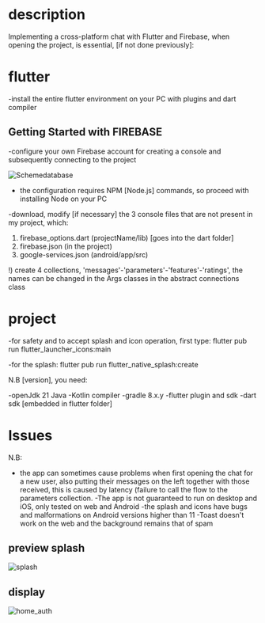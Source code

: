 # description
Implementing a cross-platform chat with Flutter and Firebase, when opening the project, is essential, [if not done previously]:

# flutter

-install the entire flutter environment on your PC with plugins and dart compiler

## Getting Started with FIREBASE

-configure your own Firebase account for creating a console and subsequently connecting to the project

![Schemedatabase](https://github.com/user-attachments/assets/6e0d7e58-9137-496c-9ccd-409ce1d6b479)



- the configuration requires NPM [Node.js] commands, so proceed with installing Node on your PC

-download, modify [if necessary] the 3 console files that are not present in my project, which:
   1) firebase_options.dart (projectName/lib) [goes into the dart folder]
   2) firebase.json (in the project)
   3) google-services.json (android/app/src)
   
   !) create 4 collections, 'messages'-'parameters'-'features'-'ratings', the names can be changed in the Args classes in the abstract connections class

# project
-for safety and to accept splash and icon operation, first type:
    flutter pub run flutter_launcher_icons:main

-for the splash:
    flutter pub run flutter_native_splash:create

N.B [version], you need:

-openJdk 21 Java
-Kotlin compiler
-gradle 8.x.y
-flutter plugin and sdk
-dart sdk [embedded in flutter folder]

# Issues
N.B:
- the app can sometimes cause problems when first opening the chat for a new user, also putting their messages on the left together with those received, this is caused by latency (failure to call the flow to the parameters collection.
-The app is not guaranteed to run on desktop and iOS, only tested on web and Android
-the splash and icons have bugs and malformations on Android versions higher than 11
-Toast doesn't work on the web and the background remains that of spam

## preview splash

![splash](https://github.com/user-attachments/assets/9d2c5f15-71dd-44b9-b3c9-d40950098567)


## display

![home_auth](https://github.com/user-attachments/assets/fe3b5d76-24aa-42ef-8313-de0354c19eea)







